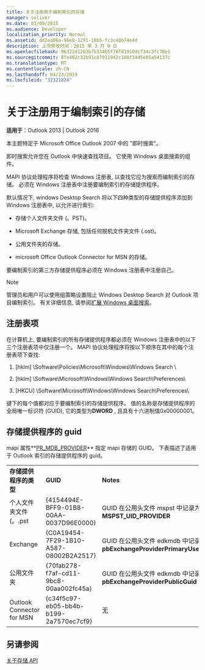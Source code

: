 ```yaml
---
title: 关于注册用于编制索引的存储
manager: soliver
ms.date: 03/09/2015
ms.audience: Developer
localization_priority: Normal
ms.assetid: dd2aa06a-96e8-1291-18b5-fc3c40b74e4d
description: 上次修改时间：2015 年 3 月 9 日
ms.openlocfilehash: 96322d12b3b7b334b5f78f81910dcf34c3fc78e1
ms.sourcegitcommit: 8fe462c32b91c87911942c188f3445e85a54137c
ms.translationtype: MT
ms.contentlocale: zh-CN
ms.lasthandoff: 04/23/2019
ms.locfileid: "32321824"
---
```

# <a name="about-registering-stores-for-indexing"></a>关于注册用于编制索引的存储

  
  
**适用于**：Outlook 2013 | Outlook 2016 
  
本主题特定于 Microsoft Office Outlook 2007 中的 "即时搜索"。
  
即时搜索允许您在 Outlook 中快速查找项目。 它使用 Windows 桌面搜索的组件。
  
MAPI 协议处理程序将检查 Windows 注册表, 以查找它应为搜索而编制索引的存储。 必须在 Windows 注册表中注册要编制索引的存储提供程序。
  
默认情况下, windows Desktop Search 将以下四种类型的存储提供程序添加到 Windows 注册表中, 以允许进行索引:
  
- 存储个人文件夹文件 (。PST)。
    
-  Microsoft Exchange 存储, 包括任何脱机文件夹文件 (.ost)。 
    
-  公用文件夹的存储。 
    
-  microsoft Office Outlook Connector for MSN 的存储。 
    
 要编制索引的第三方存储提供程序必须在 Windows 注册表中注册自己。 
  
> [!NOTE]
> 管理员和用户可以使用组策略设置阻止 Windows Desktop Search 对 Outlook 项目编制索引。 有关详细信息, 请参阅[扩展 Windows 桌面搜索](https://msdn.microsoft.com/library/2eab146a-8516-4b95-b73c-ca7f980ba233%28Office.15%29.aspx)。 
  
## <a name="registry-keys"></a>注册表项

在计算机上, 要编制索引的所有存储提供程序都必须在 Windows 注册表中的以下三个注册表项中仅注册一个。 MAPI 协议处理程序将按以下顺序在其中的每个注册表项下查找:
  
1. [hklm\] \Software\Policies\Microsoft\Windows\Windows Search \
    
2. [hklm\] \Software\Microsoft\Windows\Windows Search\Preferences\
    
3. [HKCU] \Software\Microsoft\Windows\Windows Search\Preferences\
    
 键下的每个值都对应于要编制索引的存储提供程序。 值的名称是存储提供程序的全局唯一标识符 (GUID), 它的类型为**DWORD** , 且具有十六进制值0x00000001。 
  
## <a name="guids-for-store-providers"></a>存储提供程序的 guid

mapi 属性**[PR_MDB_PROVIDER](pidtagstoreprovider-canonical-property.md)** 指定 mapi 存储的 GUID。 下表描述了适用于 Outlook 索引的存储提供程序的 guid。 
  
||||
|:-----|:-----|:-----|
|**存储提供程序的类型** <br/> |**GUID** <br/> |**Notes** <br/> |
|个人文件夹文件 (。.pst  <br/> |{4154494E-BFF9-01B8-00AA-0037D96E0000}  <br/> |GUID 在公用头文件 mspst 中记录为**MSPST_UID_PROVIDER** <br/> |
|Exchange  <br/> |{C0A19454-7F29-1B10-A587-08002B2A2517}  <br/> |GUID 在公用头文件 edkmdb 中记录为**pbExchangeProviderPrimaryUserGuid** <br/> |
|公用文件夹  <br/> |{70fab278-f7af-cd11-9bc8-00aa002fc45a}  <br/> |GUID 在公用头文件 edkmdb 中记录为**pbExchangeProviderPublicGuid** <br/> |
|Outlook Connector for MSN  <br/> |{c34f5c97-eb05-bb4b-b199-2a7570ec7cf9}  <br/> |无  <br/> |
   
## <a name="see-also"></a>另请参阅



[关于存储 API](about-the-store-api.md)

